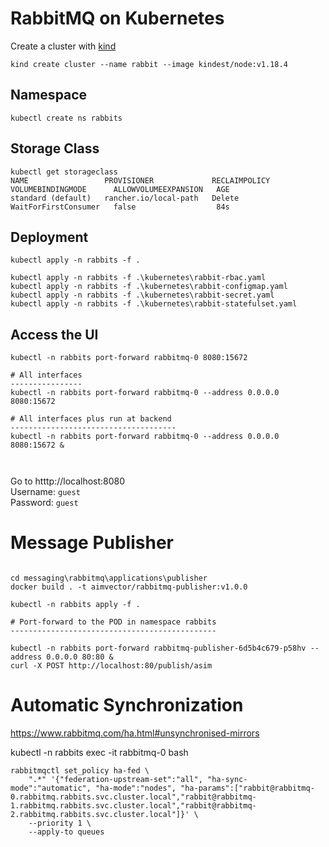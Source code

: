 # RabbitMQ on Kubernetes

Create a cluster with [kind](https://kind.sigs.k8s.io/docs/user/quick-start/)

```
kind create cluster --name rabbit --image kindest/node:v1.18.4
```

## Namespace

```
kubectl create ns rabbits
```

## Storage Class

```
kubectl get storageclass
NAME                 PROVISIONER             RECLAIMPOLICY   VOLUMEBINDINGMODE      ALLOWVOLUMEEXPANSION   AGE
standard (default)   rancher.io/local-path   Delete          WaitForFirstConsumer   false                  84s
```

## Deployment

```
kubectl apply -n rabbits -f .

kubectl apply -n rabbits -f .\kubernetes\rabbit-rbac.yaml
kubectl apply -n rabbits -f .\kubernetes\rabbit-configmap.yaml
kubectl apply -n rabbits -f .\kubernetes\rabbit-secret.yaml
kubectl apply -n rabbits -f .\kubernetes\rabbit-statefulset.yaml
```

## Access the UI

```
kubectl -n rabbits port-forward rabbitmq-0 8080:15672

# All interfaces
----------------
kubectl -n rabbits port-forward rabbitmq-0 --address 0.0.0.0 8080:15672

# All interfaces plus run at backend
-------------------------------------
kubectl -n rabbits port-forward rabbitmq-0 --address 0.0.0.0 8080:15672 &



```
Go to htttp://localhost:8080 <br/>
Username: `guest` <br/>
Password: `guest` <br/>

# Message Publisher

```

cd messaging\rabbitmq\applications\publisher
docker build . -t aimvector/rabbitmq-publisher:v1.0.0

kubectl -n rabbits apply -f .

# Port-forward to the POD in namespace rabbits
----------------------------------------------

kubectl -n rabbits port-forward rabbitmq-publisher-6d5b4c679-p58hv --address 0.0.0.0 80:80 &
curl -X POST http://localhost:80/publish/asim
```

# Automatic Synchronization

https://www.rabbitmq.com/ha.html#unsynchronised-mirrors


kubectl -n rabbits exec -it rabbitmq-0 bash


```
rabbitmqctl set_policy ha-fed \
    ".*" '{"federation-upstream-set":"all", "ha-sync-mode":"automatic", "ha-mode":"nodes", "ha-params":["rabbit@rabbitmq-0.rabbitmq.rabbits.svc.cluster.local","rabbit@rabbitmq-1.rabbitmq.rabbits.svc.cluster.local","rabbit@rabbitmq-2.rabbitmq.rabbits.svc.cluster.local"]}' \
    --priority 1 \
    --apply-to queues
```
